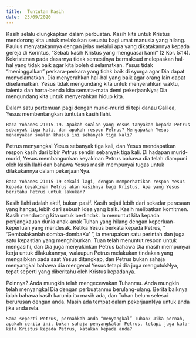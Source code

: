 ```yaml
---
title:  Tuntutan Kasih
date:  23/09/2020
---
```


Kasih selalu diungkapkan dalam perbuatan. Kasih kita untuk Kristus mendorong kita untuk melakukan sesuatu bagi umat manusia yang hilang. Paulus menyatakannya dengan jelas melalui apa yang dikatakannya kepada gereja di Korintus, “Sebab kasih Kristus yang menguasai kami” (2 Kor. 5:14). Kekristenan pada dasarnya tidak semestinya bermaksud melepaskan hal-hal yang tidak baik agar kita boleh  diselamatkan. Yesus tidak “meninggalkan” perkara-perkara yang tidak baik di syurga agar Dia dapat menyelamatkan. Dia menyerahkan hal-hal yang baik agar orang lain dapat diselamatkan. Yesus tidak mengundang kita untuk menyerahkan waktu, talenta dan harta-benda kita semata-mata demi pekerjaanNya; Dia mengundang kita untuk menyerahkan hidup kita.

Dalam satu pertemuan pagi dengan murid-murid di tepi danau Galilea, Yesus membentangkan tuntutan kasih Ilahi.

`Baca Yohanes 21:15-19. Apakah soalan yang Yesus tanyakan kepada Petrus sebanyak tiga kali, dan apakah respon Petrus? Mengapakah Yesus menanyakan soalan khusus ini sebanyak tiga kali?`

Petrus menyangkal Yesus sebanyak tiga kali, dan Yesus mendapatkan respon kasih dari bibir Petrus sendiri sebanyak tiga kali. Di hadapan murid-murid, Yesus membangunkan keyakinan Petrus bahawa dia telah diampuni oleh kasih Ilahi dan bahawa Yesus masih mempunyai tugas untuk dilakukannya dalam pekerjaanNya.

`Baca Yohanes 21:15-19 sekali lagi, dengan memperhatikan respon Yesus kepada keyakinan Petrus akan kasihnya bagi Kristus. Apa yang Yesus beritahu Petrus untuk lakukan?`

Kasih Ilahi adalah aktif, bukan pasif. Kasih sejati lebih dari sekadar perasaan yang hangat, lebih dari sebuah idea yang baik. Kasih melibatkan komitmen. Kasih mendorong kita untuk bertindak. Ia menuntut kita kepada penjangkauan dunia anak-anak Tuhan yang hilang dengan keperluan-keperluan yang mendesak. Ketika Yesus berkata kepada Petrus, “ ‘Gembalakanlah domba-dombaKu’ ”, ia merupakan satu perintah dan juga satu kepastian yang menghiburkan. Tuan telah menuntut respon untuk mengasihi, dan Dia juga menyakinkan Petrus bahawa Dia masih mempunyai kerja untuk dilakukannya, walaupun Petrus melakukan tindakan yang mengaibkan pada saat Yesus ditangkap, dan Petrus bukan sahaja menyangkal bahawa dia mengenal Yesus tetapi dia juga mengutukNya, tepat seperti yang diberitahu oleh Kristus kepadanya.

Poinnya? Anda mungkin telah mengecewakan Tuhanmu. Anda mungkin telah menyangkal Dia dengan perbuatanmu berulang-ulang. Berita baiknya ialah bahawa kasih karunia itu masih ada, dan Tuhan belum selesai berurusan dengan anda. Masih ada tempat dalam pekerjaanNya untuk anda jika anda rela.

`Sama seperti Petrus, pernahkah anda “menyangkal” Tuhan? Jika pernah, apakah cerita ini, bukan sahaja penyangkalan Petrus, tetapi juga kata-kata Kristus kepada Petrus, katakan kepada anda?`
